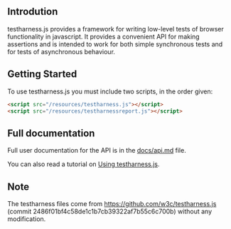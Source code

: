 ## Introdution ##

testharness.js provides a framework for writing low-level tests of
browser functionality in javascript. It provides a convenient API for
making assertions and is intended to work for both simple synchronous
tests and for tests of asynchronous behaviour.

## Getting Started ##

To use testharness.js you must include two scripts, in the order given:

``` html
<script src="/resources/testharness.js"></script>
<script src="/resources/testharnessreport.js"></script>
```

## Full documentation ##

Full user documentation for the API is in the
[docs/api.md](https://github.com/w3c/testharness.js/blob/master/docs/api.md) file.

You can also read a tutorial on 
[Using testharness.js](http://darobin.github.com/test-harness-tutorial/docs/using-testharness.html).

## Note ##

The testharness files come from
https://github.com/w3c/testharness.js (commit 2486f01bf4c58de1c1b7cb39322af7b55c6c700b)
without any modification.

